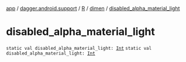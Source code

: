 [app](../../../index.md) / [dagger.android.support](../../index.md) / [R](../index.md) / [dimen](index.md) / [disabled_alpha_material_light](./disabled_alpha_material_light.md)

# disabled_alpha_material_light

`static val disabled_alpha_material_light: `[`Int`](https://kotlinlang.org/api/latest/jvm/stdlib/kotlin/-int/index.html)
`static val disabled_alpha_material_light: `[`Int`](https://kotlinlang.org/api/latest/jvm/stdlib/kotlin/-int/index.html)